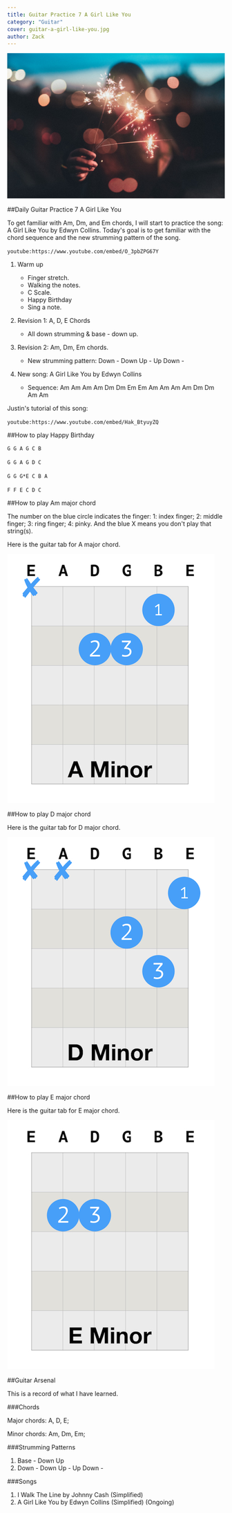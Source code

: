```yaml
---
title: Guitar Practice 7 A Girl Like You
category: "Guitar"
cover: guitar-a-girl-like-you.jpg
author: Zack
---
```


![Guitar Practice 7 A Girl Like You](guitar-a-girl-like-you.jpg)

##Daily Guitar Practice 7 A Girl Like You

To get familiar with Am, Dm, and Em chords, I will start to practice the song: A Girl Like You by Edwyn Collins. Today's goal is to get familiar with the chord sequence and the new strumming pattern of the song.

`youtube:https://www.youtube.com/embed/O_3pbZPG67Y`

1. Warm up
   * Finger stretch.
   * Walking the notes.
   * C Scale.
   * Happy Birthday
   * Sing a note.

2. Revision 1: A, D, E Chords
   * All down strumming & base - down up.

3. Revision 2: Am, Dm, Em chords.
   * New strumming pattern: Down - Down Up - Up Down -

4. New song: A Girl Like You by Edwyn Collins
   * Sequence: 
   Am Am Am Am 
   Dm Dm Em Em
   Am Am Am Am
   Dm Dm Am Am


Justin's tutorial of this song:

`youtube:https://www.youtube.com/embed/Hak_BtyuyZQ`

##How to play Happy Birthday
```
G G A G C B

G G A G D C

G G G*E C B A

F F E C D C
```

##How to play Am major chord

The number on the blue circle indicates the finger: 1: index finger; 2: middle finger; 3: ring finger; 4: pinky. And the blue X means you don't play that string(s).

Here is the guitar tab for A major chord. 

![A minor Guitar Chord](a-minor-chord.jpg)

##How to play D major chord

Here is the guitar tab for D major chord.

![D Minor Guitar Chord](d-minor-chord.jpg)

##How to play E major chord

Here is the guitar tab for E major chord.

![E minor Guitar Chord](e-minor-chord.jpg)

##Guitar Arsenal

This is a record of what I have learned.

###Chords

Major chords: A, D, E;

Minor chords: Am, Dm, Em;

###Strumming Patterns

1. Base - Down Up
2. Down - Down Up - Up Down -

###Songs

1. I Walk The Line by Johnny Cash (Simplified)
2. A Girl Like You by Edwyn Collins (Simplified) (Ongoing)